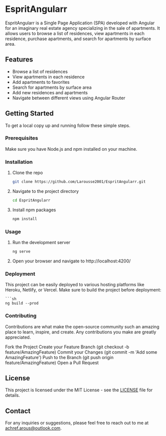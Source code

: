 # EspritAngularr

EspritAngularr is a Single Page Application (SPA) developed with Angular for an imaginary real estate agency specializing in the sale of apartments. It allows users to browse a list of residences, view apartments in each residence, purchase apartments, and search for apartments by surface area.

## Features

- Browse a list of residences
- View apartments in each residence
- Add apartments to favorites
- Search for apartments by surface area
- Add new residences and apartments
- Navigate between different views using Angular Router

## Getting Started

To get a local copy up and running follow these simple steps.

### Prerequisites

Make sure you have Node.js and npm installed on your machine.

### Installation

1. Clone the repo
   ```sh
   git clone https://github.com/Larousse2001/EspritAngularr.git
2. Navigate to the project directory
   ```sh
   cd EspritAngularr
3. Install npm packages
   ```sh
   npm install

### Usage

1. Run the development server
   ```sh
   ng serve

2. Open your browser and navigate to http://localhost:4200/

### Deployment
This project can be easily deployed to various hosting platforms like Heroku, Netlify, or Vercel. Make sure to build the project before deployment:

    ```sh
    ng build --prod

### Contributing
Contributions are what make the open-source community such an amazing place to learn, inspire, and create. Any contributions you make are greatly appreciated.

Fork the Project
Create your Feature Branch (git checkout -b feature/AmazingFeature)
Commit your Changes (git commit -m 'Add some AmazingFeature')
Push to the Branch (git push origin feature/AmazingFeature)
Open a Pull Request


## License

This project is licensed under the MIT License - see the [LICENSE](LICENSE) file for details.


## Contact

For any inquiries or suggestions, please feel free to reach out to me at achref.arous@outlook.com.
